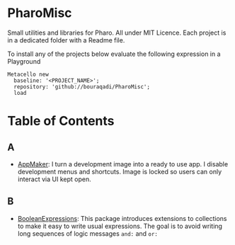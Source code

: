 # PharoMisc
Small utilities and libraries for Pharo. All under MIT Licence.
Each project is in a dedicated folder with a Readme file.

To install any of the projects below evaluate the following expression in a Playground
```Smalltalk
Metacello new
  baseline: '<PROJECT_NAME>';
  repository: 'github://bouraqadi/PharoMisc';
  load
 ```

# Table of Contents
## A
- [AppMaker](/AppMaker): I turn a development image into a ready to use app. I disable development menus and shortcuts. Image is locked so users can only interact via UI kept open.

## B
- [BooleanExpressions](/BooleanExpressions): This package introduces extensions to collections to make it easy to write usual expressions. The goal is to avoid writing long sequences of logic messages `and:` and `or:`
